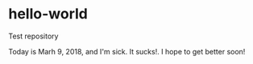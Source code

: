 # hello-world
Test repository

Today is Marh 9, 2018, and I'm sick. It sucks!.
I hope to get better soon!
